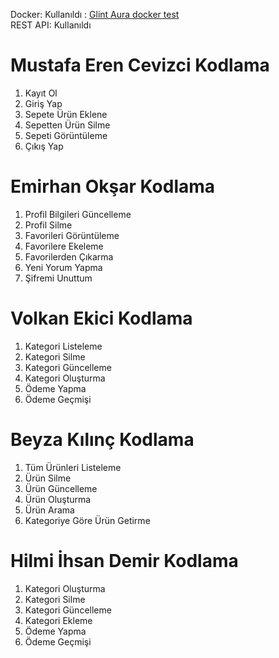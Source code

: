 Docker: Kullanıldı : [Glint Aura docker test](https://www.youtube.com/watch?v=cbIVlWGxD-M)<br>
REST API: Kullanıldı

# Mustafa Eren Cevizci Kodlama #
1. Kayıt Ol
2. Giriş Yap
3. Sepete Ürün Eklene
4. Sepetten Ürün Silme
5. Sepeti Görüntüleme
6. Çıkış Yap


# Emirhan Okşar Kodlama #
1. Profil Bilgileri Güncelleme
2. Profil Silme
3. Favorileri Görüntüleme
4. Favorilere Ekeleme
5. Favorilerden Çıkarma
6. Yeni Yorum Yapma
7. Şifremi Unuttum

# Volkan Ekici Kodlama #
1. Kategori Listeleme
2. Kategori Silme
3. Kategori Güncelleme
4. Kategori Oluşturma
5. Ödeme Yapma
6. Ödeme Geçmişi


# Beyza Kılınç Kodlama #
1. Tüm Ürünleri Listeleme
2. Ürün Silme
3. Ürün Güncelleme
4. Ürün Oluşturma
5. Ürün Arama
6. Kategoriye Göre Ürün Getirme

# Hilmi İhsan Demir Kodlama #
1. Kategori Oluşturma
2. Kategori Silme
3. Kategori Güncelleme
4. Kategori Ekleme
5. Ödeme Yapma
6. Ödeme Geçmişi
